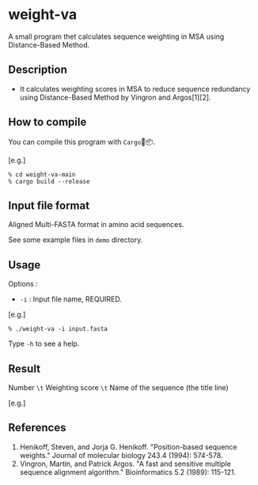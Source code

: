 # weight-va
A small program thet calculates sequence weighting in MSA using Distance-Based Method.

## Description
* It calculates weighting scores in MSA to reduce sequence redundancy using Distance-Based Method by Vingron and Argos[1][2].

## How to compile
You can compile this program with `Cargo`🦀📦.

[e.g.]

```
% cd weight-va-main
% cargo build --release
```

## Input file format
Aligned Multi-FASTA format in amino acid sequences.

See some example files in `demo` directory.

## Usage

Options :
* `-i` : Input file name, REQUIRED.

[e.g.]

```
% ./weight-va -i input.fasta
```

Type `-h` to see a help.

## Result
Number `\t` Weighting score `\t` Name of the sequence (the title line)

[e.g.]

## References
1. Henikoff, Steven, and Jorja G. Henikoff. "Position-based sequence weights." Journal of molecular biology 243.4 (1994): 574-578.
2. Vingron, Martin, and Patrick Argos. "A fast and sensitive multiple sequence alignment algorithm." Bioinformatics 5.2 (1989): 115-121.

